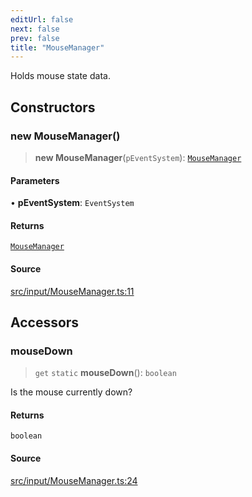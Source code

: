 ```yaml
---
editUrl: false
next: false
prev: false
title: "MouseManager"
---
```


Holds mouse state data.

## Constructors

### new MouseManager()

> **new MouseManager**(`pEventSystem`): [`MouseManager`](/api/classes/mousemanager/)

#### Parameters

• **pEventSystem**: `EventSystem`

#### Returns

[`MouseManager`](/api/classes/mousemanager/)

#### Source

[src/input/MouseManager.ts:11](https://github.com/relishinc/dill-pixel/blob/c79d8e8552aaa0f13a29535c819ae67d025b4669/src/input/MouseManager.ts#L11)

## Accessors

### mouseDown

> `get` `static` **mouseDown**(): `boolean`

Is the mouse currently down?

#### Returns

`boolean`

#### Source

[src/input/MouseManager.ts:24](https://github.com/relishinc/dill-pixel/blob/c79d8e8552aaa0f13a29535c819ae67d025b4669/src/input/MouseManager.ts#L24)
